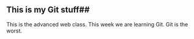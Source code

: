 ## This is my Git stuff##
This is the advanced web class.
This week we are learning Git.
Git is the worst.